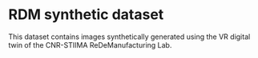 # RDM synthetic dataset

This dataset contains images synthetically generated using the VR digital twin of the CNR-STIIMA ReDeManufacturing Lab.
